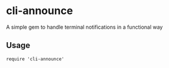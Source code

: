 # cli-announce

A simple gem to handle terminal notifications in a functional way

## Usage

```
require 'cli-announce'


```
